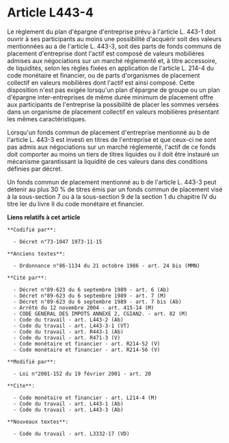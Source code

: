 # Article L443-4

Le règlement du plan d'épargne d'entreprise prévu à l'article L. 443-1 doit ouvrir à ses participants au moins une
possibilité d'acquérir soit des valeurs mentionnées au a de l'article L. 443-3, soit des parts de fonds communs de placement
d'entreprise dont l'actif est composé de valeurs mobilières admises aux négociations sur un marché réglementé et, à titre
accessoire, de liquidités, selon les règles fixées en application de l'article L. 214-4 du code monétaire et financier, ou de
parts d'organismes de placement collectif en valeurs mobilières dont l'actif est ainsi composé. Cette disposition n'est pas
exigée lorsqu'un plan d'épargne de groupe ou un plan d'épargne inter-entreprises de même durée minimum de placement offre aux
participants de l'entreprise la possibilité de placer les sommes versées dans un organisme de placement collectif en valeurs
mobilières présentant les mêmes caractéristiques.

Lorsqu'un fonds commun de placement d'entreprise mentionné au b de l'article L. 443-3 est investi en titres de l'entreprise
et que ceux-ci ne sont pas admis aux négociations sur un marché réglementé, l'actif de ce fonds doit comporter au moins un
tiers de titres liquides ou il doit être instauré un mécanisme garantissant la liquidité de ces valeurs dans des conditions
définies par décret.

Un fonds commun de placement mentionné au b de l'article L. 443-3 peut détenir au plus 30 % de titres émis par un fonds
commun de placement visé à la sous-section 7 ou à la sous-section 9 de la section 1 du chapitre IV du titre Ier du livre II
du code monétaire et financier.

**Liens relatifs à cet article**

	**Codifié par**:

	  - Décret n°73-1047 1973-11-15

	**Anciens textes**:

	  - Ordonnance n°86-1134 du 21 octobre 1986 - art. 24 bis (MMN)

	**Cité par**:

	  - Décret n°89-623 du 6 septembre 1989 - art. 6 (Ab)
	  - Décret n°89-623 du 6 septembre 1989 - art. 7 (M)
	  - Décret n°89-623 du 6 septembre 1989 - art. 7 bis (Ab)
	  - Arrêté du 12 novembre 2004 - art. 415-14 (M)
	  - CODE GENERAL DES IMPOTS ANNEXE 2, CGIAN2. - art. 82 (M)
	  - Code du travail - art. L443-2 (Ab)
	  - Code du travail - art. L443-3-1 (VT)
	  - Code du travail - art. R443-1 (Ab)
	  - Code du travail - art. R471-3 (V)
	  - Code monétaire et financier - art. R214-52 (V)
	  - Code monétaire et financier - art. R214-56 (V)

	**Modifié par**:

	  - Loi n°2001-152 du 19 février 2001 - art. 20

	**Cite**:

	  - Code monétaire et financier - art. L214-4 (M)
	  - Code du travail - art. L443-1 (Ab)
	  - Code du travail - art. L443-3 (Ab)

	**Nouveaux textes**:

	  - Code du travail - art. L3332-17 (VD)
